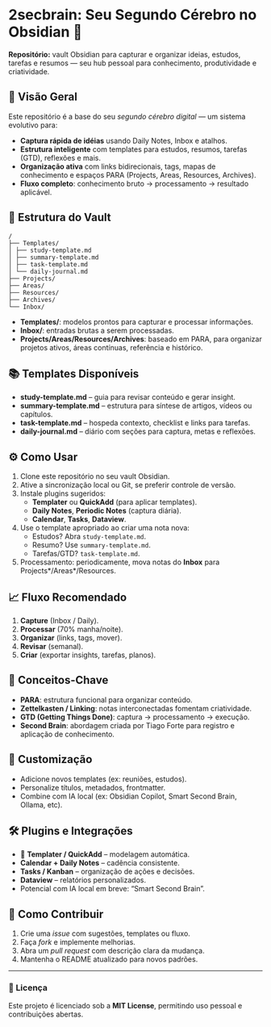 # 2secbrain: Seu Segundo Cérebro no Obsidian 🧠

**Repositório:** vault Obsidian para capturar e organizar ideias, estudos, tarefas e resumos — seu hub pessoal para conhecimento, produtividade e criatividade.

## 🚀 Visão Geral

Este repositório é a base do seu _segundo cérebro digital_ — um sistema evolutivo para:

- **Captura rápida de idéias** usando Daily Notes, Inbox e atalhos.
- **Estrutura inteligente** com templates para estudos, resumos, tarefas (GTD), reflexões e mais.
- **Organização ativa** com links bidirecionais, tags, mapas de conhecimento e espaços PARA (Projects, Areas, Resources, Archives).
- **Fluxo completo**: conhecimento bruto → processamento → resultado aplicável.

## 🧩 Estrutura do Vault

```
/
├── Templates/
│ ├── study-template.md
│ ├── summary-template.md
│ ├── task-template.md
│ └── daily-journal.md
├── Projects/
├── Areas/
├── Resources/
├── Archives/
└── Inbox/
```


- **Templates/**: modelos prontos para capturar e processar informações.
- **Inbox/**: entradas brutas a serem processadas.
- **Projects/Areas/Resources/Archives**: baseado em PARA, para organizar projetos ativos, áreas contínuas, referência e histórico.

## 📚 Templates Disponíveis

- **study-template.md** – guia para revisar conteúdo e gerar insight.
- **summary-template.md** – estrutura para síntese de artigos, vídeos ou capítulos.
- **task-template.md** – hospeda contexto, checklist e links para tarefas.
- **daily-journal.md** – diário com seções para captura, metas e reflexões.

## ⚙️ Como Usar

1. Clone este repositório no seu vault Obsidian.
2. Ative a sincronização local ou Git, se preferir controle de versão.
3. Instale plugins sugeridos:
   - **Templater** ou **QuickAdd** (para aplicar templates).
   - **Daily Notes**, **Periodic Notes** (captura diária).
   - **Calendar**, **Tasks**, **Dataview**.
4. Use o template apropriado ao criar uma nota nova:
   - Estudos? Abra `study-template.md`.
   - Resumo? Use `summary-template.md`.
   - Tarefas/GT​D? `task-template.md`.
5. Processamento: periodicamente, mova notas do **Inbox** para Projects*/Areas*/Resources.

## 📈 Fluxo Recomendado

1. **Capture** (Inbox / Daily).
2. **Processar** (70% manha/noite).
3. **Organizar** (links, tags, mover).
4. **Revisar** (semanal).
5. **Criar** (exportar insights, tarefas, planos).

## 🧠 Conceitos-Chave

- **PARA**: estrutura funcional para organizar conteúdo.
- **Zettelkasten / Linking**: notas interconectadas fomentam criatividade.
- **GT​​D (Getting Things Done)**: captura → processamento → execução.
- **Second Brain**: abordagem criada por Tiago Forte para registro e aplicação de conhecimento.

## 🔧 Customização

- Adicione novos templates (ex: reuniões, estudos).
- Personalize títulos, metadados, frontmatter.
- Combine com IA local (ex: Obsidian Copilot, Smart Second Brain, Ollama, etc).

## 🛠️ Plugins e Integrações

- 📌 **Templater / QuickAdd** – modelagem automática.
- **Calendar + Daily Notes** – cadência consistente.
- **Tasks / Kanban** – organização de ações e decisões.
- **Dataview** – relatórios personalizados.
- Potencial com IA local em breve: “Smart Second Brain”.

## 🧪 Como Contribuir

1. Crie uma *issue* com sugestões, templates ou fluxo.
2. Faça *fork* e implemente melhorias.
3. Abra um *pull request* com descrição clara da mudança.
4. Mantenha o README atualizado para novos padrões.

---

### 📄 Licença

Este projeto é licenciado sob a **MIT License**, permitindo uso pessoal e contribuições abertas.

